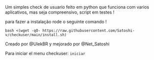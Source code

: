 Um simples check de usuario feito em python que funciona com varios aplicativos, mas seja compreensivo, script em testes ! 

para fazer a instalação rode o seguinte comando !

```bash <(wget -qO- https://raw.githubusercontent.com/Satoshi-v/checkuser/main/install.sh)```


Creado por @UlekBR y mejorado por @Net_Satoshi

Para iniciar el menu checkuser: ```iniciar```
